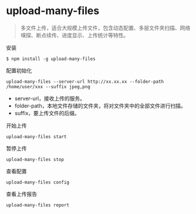 # upload-many-files

> 多文件上传，适合大规模上传文件，包含动态配置、多层文件夹扫描、网络嗅探、断点续传、进度显示、上传统计等特性。

安装
```shell
$ npm install -g upload-many-files
```

配置初始化
```shell
upload-many-files --server-url http://xx.xx.xx --folder-path /home/user/xxx --suffix jpeg,png
```
- server-url，接收上传的服务。
- folder-path，本地文件存储的文件夹，将对文件夹中的全部文件进行扫描。
- suffix，要上传文件的后缀。

开始上传
```shell
upload-many-files start
```

暂停上传
```shell
upload-many-files stop
```

查看配置
```shell
upload-many-files config
```

查看上传报告
```shell
upload-many-files report
```
